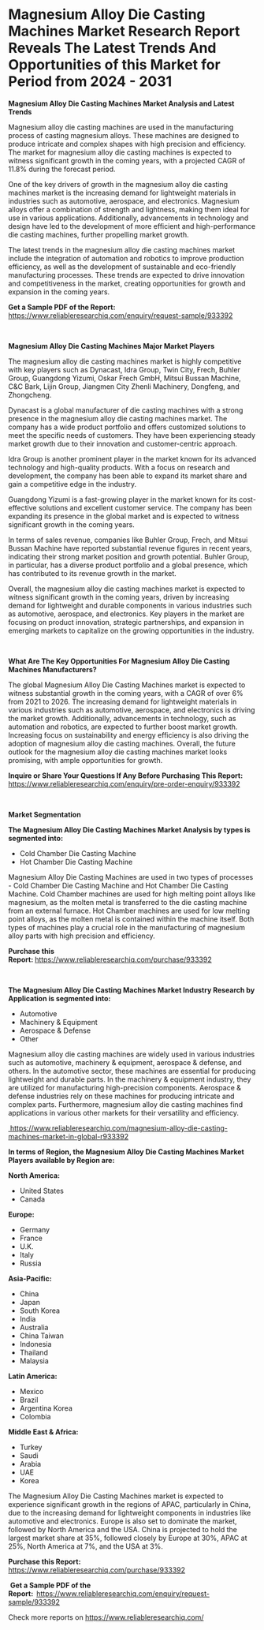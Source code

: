 <p><h1>Magnesium Alloy Die Casting Machines Market Research Report Reveals The Latest Trends And Opportunities of this Market for Period from 2024 - 2031</h1></p><p><strong>Magnesium Alloy Die Casting Machines Market Analysis and Latest Trends</strong></p>
<p><p>Magnesium alloy die casting machines are used in the manufacturing process of casting magnesium alloys. These machines are designed to produce intricate and complex shapes with high precision and efficiency. The market for magnesium alloy die casting machines is expected to witness significant growth in the coming years, with a projected CAGR of 11.8% during the forecast period.</p><p>One of the key drivers of growth in the magnesium alloy die casting machines market is the increasing demand for lightweight materials in industries such as automotive, aerospace, and electronics. Magnesium alloys offer a combination of strength and lightness, making them ideal for use in various applications. Additionally, advancements in technology and design have led to the development of more efficient and high-performance die casting machines, further propelling market growth.</p><p>The latest trends in the magnesium alloy die casting machines market include the integration of automation and robotics to improve production efficiency, as well as the development of sustainable and eco-friendly manufacturing processes. These trends are expected to drive innovation and competitiveness in the market, creating opportunities for growth and expansion in the coming years.</p></p>
<p><strong>Get a Sample PDF of the Report:&nbsp;</strong> <a href="https://www.reliableresearchiq.com/enquiry/request-sample/933392">https://www.reliableresearchiq.com/enquiry/request-sample/933392</a></p>
<p>&nbsp;</p>
<p><strong>Magnesium Alloy Die Casting Machines Major Market Players</strong></p>
<p><p>The magnesium alloy die casting machines market is highly competitive with key players such as Dynacast, Idra Group, Twin City, Frech, Buhler Group, Guangdong Yizumi, Oskar Frech GmbH, Mitsui Bussan Machine, C&C Bark, Lijin Group, Jiangmen City Zhenli Machinery, Dongfeng, and Zhongcheng. </p><p>Dynacast is a global manufacturer of die casting machines with a strong presence in the magnesium alloy die casting machines market. The company has a wide product portfolio and offers customized solutions to meet the specific needs of customers. They have been experiencing steady market growth due to their innovation and customer-centric approach.</p><p>Idra Group is another prominent player in the market known for its advanced technology and high-quality products. With a focus on research and development, the company has been able to expand its market share and gain a competitive edge in the industry. </p><p>Guangdong Yizumi is a fast-growing player in the market known for its cost-effective solutions and excellent customer service. The company has been expanding its presence in the global market and is expected to witness significant growth in the coming years.</p><p>In terms of sales revenue, companies like Buhler Group, Frech, and Mitsui Bussan Machine have reported substantial revenue figures in recent years, indicating their strong market position and growth potential. Buhler Group, in particular, has a diverse product portfolio and a global presence, which has contributed to its revenue growth in the market.</p><p>Overall, the magnesium alloy die casting machines market is expected to witness significant growth in the coming years, driven by increasing demand for lightweight and durable components in various industries such as automotive, aerospace, and electronics. Key players in the market are focusing on product innovation, strategic partnerships, and expansion in emerging markets to capitalize on the growing opportunities in the industry.</p></p>
<p>&nbsp;</p>
<p><strong>What Are The Key Opportunities For Magnesium Alloy Die Casting Machines Manufacturers?</strong></p>
<p><p>The global Magnesium Alloy Die Casting Machines market is expected to witness substantial growth in the coming years, with a CAGR of over 6% from 2021 to 2026. The increasing demand for lightweight materials in various industries such as automotive, aerospace, and electronics is driving the market growth. Additionally, advancements in technology, such as automation and robotics, are expected to further boost market growth. Increasing focus on sustainability and energy efficiency is also driving the adoption of magnesium alloy die casting machines. Overall, the future outlook for the magnesium alloy die casting machines market looks promising, with ample opportunities for growth.</p></p>
<p><strong>Inquire or Share Your Questions If Any Before Purchasing This Report:</strong> <a href="https://www.reliableresearchiq.com/enquiry/pre-order-enquiry/933392">https://www.reliableresearchiq.com/enquiry/pre-order-enquiry/933392</a></p>
<p>&nbsp;</p>
<p><strong>Market Segmentation</strong></p>
<p><strong>The Magnesium Alloy Die Casting Machines Market Analysis by types is segmented into:</strong></p>
<p><ul><li>Cold Chamber Die Casting Machine</li><li>Hot Chamber Die Casting Machine</li></ul></p>
<p><p>Magnesium Alloy Die Casting Machines are used in two types of processes - Cold Chamber Die Casting Machine and Hot Chamber Die Casting Machine. Cold Chamber machines are used for high melting point alloys like magnesium, as the molten metal is transferred to the die casting machine from an external furnace. Hot Chamber machines are used for low melting point alloys, as the molten metal is contained within the machine itself. Both types of machines play a crucial role in the manufacturing of magnesium alloy parts with high precision and efficiency.</p></p>
<p><strong>Purchase this Report:&nbsp;</strong><a href="https://www.reliableresearchiq.com/purchase/933392">https://www.reliableresearchiq.com/purchase/933392</a></p>
<p>&nbsp;</p>
<p><strong>The Magnesium Alloy Die Casting Machines Market Industry Research by Application is segmented into:</strong></p>
<p><ul><li>Automotive</li><li>Machinery & Equipment</li><li>Aerospace & Defense</li><li>Other</li></ul></p>
<p><p>Magnesium alloy die casting machines are widely used in various industries such as automotive, machinery & equipment, aerospace & defense, and others. In the automotive sector, these machines are essential for producing lightweight and durable parts. In the machinery & equipment industry, they are utilized for manufacturing high-precision components. Aerospace & defense industries rely on these machines for producing intricate and complex parts. Furthermore, magnesium alloy die casting machines find applications in various other markets for their versatility and efficiency.</p></p>
<p><a href="https://www.reliableresearchiq.com/magnesium-alloy-die-casting-machines-market-in-global-r933392">&nbsp;https://www.reliableresearchiq.com/magnesium-alloy-die-casting-machines-market-in-global-r933392</a></p>
<p><strong>In terms of Region, the Magnesium Alloy Die Casting Machines Market Players available by Region are:</strong></p>
<p>
    <p> <strong> North America: </strong>
        <ul>
            <li>United States</li>
            <li>Canada</li>
        </ul>
        </p> 
    <p> <strong> Europe: </strong>
        <ul>
            <li>Germany</li>
            <li>France</li>
            <li>U.K.</li>
            <li>Italy</li>
            <li>Russia</li>
        </ul>
        </p> 
    <p> <strong> Asia-Pacific: </strong>
        <ul>
            <li>China</li>
            <li>Japan</li>
            <li>South Korea</li>
            <li>India</li>
            <li>Australia</li>
            <li>China Taiwan</li>
            <li>Indonesia</li>
            <li>Thailand</li>
            <li>Malaysia</li>
        </ul>
        </p> 
    <p> <strong> Latin America: </strong>
        <ul>
            <li>Mexico</li>
            <li>Brazil</li>
            <li>Argentina Korea</li>
            <li>Colombia</li>
        </ul>
        </p> 
    <p> <strong> Middle East & Africa: </strong>
        <ul>
            <li>Turkey</li>
            <li>Saudi</li>
            <li>Arabia</li>
            <li>UAE</li>
            <li>Korea</li>
        </ul>
    </p>
    </p>
<p><p>The Magnesium Alloy Die Casting Machines market is expected to experience significant growth in the regions of APAC, particularly in China, due to the increasing demand for lightweight components in industries like automotive and electronics. Europe is also set to dominate the market, followed by North America and the USA. China is projected to hold the largest market share at 35%, followed closely by Europe at 30%, APAC at 25%, North America at 7%, and the USA at 3%.</p></p>
<p><strong>Purchase this Report: </strong><a href="https://www.reliableresearchiq.com/purchase/933392">https://www.reliableresearchiq.com/purchase/933392</a></p>
<p>&nbsp;<strong>Get a Sample PDF of the Report:&nbsp;&nbsp;</strong><a href="https://www.reliableresearchiq.com/enquiry/request-sample/933392">https://www.reliableresearchiq.com/enquiry/request-sample/933392</a></p>
<p><strong></strong></p>
<p>Check more reports on <a href="https://www.reliableresearchiq.com/">https://www.reliableresearchiq.com/</a></p>